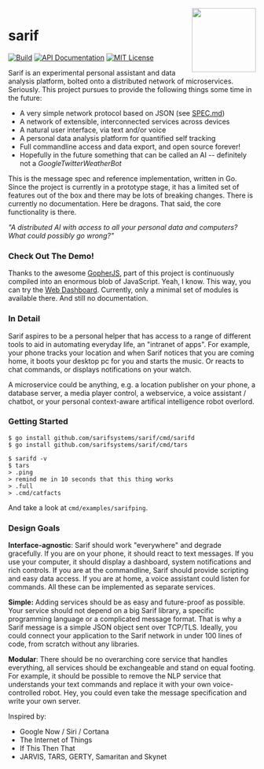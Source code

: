 <img width="130" align="right" src="https://avatars1.githubusercontent.com/u/19608160?v=3&s=300">

sarif
=====

[![Build](https://img.shields.io/travis/sarifsystems/sarif.svg?style=flat-square)](https://travis-ci.org/sarifsystems/sarif)
[![API Documentation](https://img.shields.io/badge/api-GoDoc-blue.svg?style=flat-square)](https://godoc.org/github.com/sarifsystems/sarif)
[![MIT License](https://img.shields.io/badge/license-MIT-blue.svg?style=flat-square)](http://opensource.org/licenses/MIT)

Sarif is an experimental personal assistant and data analysis platform, bolted onto a distributed network of microservices. Seriously. This project pursues to provide the following things some time in the future:

* A very simple network protocol based on JSON (see [SPEC.md](SPEC.md))
* A network of extensible, interconnected services across devices
* A natural user interface, via text and/or voice
* A personal data analysis platform for quantified self tracking
* Full commandline access and data export, and open source forever!
* Hopefully in the future something that can be called an AI -- definitely not a *GoogleTwitterWeatherBot*

This is the message spec and reference implementation, written in Go. Since the project is currently
in a prototype stage, it has a limited set of features out of
the box and there may be lots of breaking changes. There is currently no documentation.
Here be dragons. That said, the core functionality is there.

*"A distributed AI with access to all your personal data and computers? What could possibly go wrong?"*

### Check Out The Demo!

Thanks to the awesome [GopherJS](https://github.com/gopherjs/gopherjs), part of this project is continuously
compiled into an enormous blob of JavaScript. Yeah, I know. This way, you can try the [Web Dashboard](https://sarifsystems.github.io/sarif-web). Currently, only a minimal set of modules is available there. And still no documentation.

### In Detail ##

Sarif aspires to be a personal helper that has access to a range of different
tools to aid in automating everyday life, an "intranet of apps".  For example,
your phone tracks your location and when Sarif notices that you are coming home,
it boots your desktop pc for you and starts the music. Or reacts to chat
commands, or displays notifications on your watch.

A microservice could be anything, e.g. a location publisher on your phone,
a database server, a media player control, a webservice, a voice assistant / chatbot,
or your personal context-aware artifical intelligence robot overlord.

### Getting Started

	$ go install github.com/sarifsystems/sarif/cmd/sarifd
	$ go install github.com/sarifsystems/sarif/cmd/tars

	$ sarifd -v
	$ tars
	> .ping
	> remind me in 10 seconds that this thing works
	> .full
	> .cmd/catfacts

And take a look at `cmd/examples/sarifping`.

### Design Goals ##

**Interface-agnostic**: Sarif should work "everywhere" and degrade gracefully. If
you are on your phone, it should react to text messages. If you use your computer,
it should display a dashboard, system notifications and rich controls. If you are
at the commandline, Sarif should provide scripting and easy data access. If you are at
home, a voice assistant could listen for commands. All these can be implemented as
separate services.

**Simple:** Adding services should be as easy and future-proof as possible.
Your service should not depend on a big Sarif library, a specific programming
language or a complicated message format. That is why a Sarif message is a simple
JSON object sent over TCP/TLS. Ideally, you could connect your application to
the Sarif network in under 100 lines of code, from scratch without any libraries.

**Modular**: There should be no overarching core service that handles everything,
all services should be exchangeable and stand on equal footing. For example,
it should be possible to remove the NLP service that understands your text commands
and replace it with your own voice-controlled robot. Hey, you could even take
the message specification and write your own server.

Inspired by:

* Google Now / Siri / Cortana
* The Internet of Things
* If This Then That
* JARVIS, TARS, GERTY, Samaritan and Skynet
